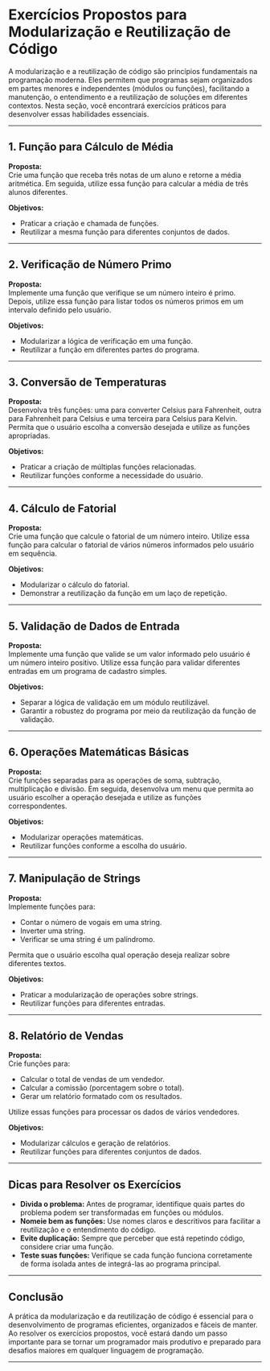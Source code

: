 
# Exercícios Propostos para Modularização e Reutilização de Código

A modularização e a reutilização de código são princípios fundamentais na programação moderna. Eles permitem que programas sejam organizados em partes menores e independentes (módulos ou funções), facilitando a manutenção, o entendimento e a reutilização de soluções em diferentes contextos. Nesta seção, você encontrará exercícios práticos para desenvolver essas habilidades essenciais.

---

## 1. Função para Cálculo de Média

**Proposta:**  
Crie uma função que receba três notas de um aluno e retorne a média aritmética. Em seguida, utilize essa função para calcular a média de três alunos diferentes.

**Objetivos:**
- Praticar a criação e chamada de funções.
- Reutilizar a mesma função para diferentes conjuntos de dados.

---

## 2. Verificação de Número Primo

**Proposta:**  
Implemente uma função que verifique se um número inteiro é primo. Depois, utilize essa função para listar todos os números primos em um intervalo definido pelo usuário.

**Objetivos:**
- Modularizar a lógica de verificação em uma função.
- Reutilizar a função em diferentes partes do programa.

---

## 3. Conversão de Temperaturas

**Proposta:**  
Desenvolva três funções: uma para converter Celsius para Fahrenheit, outra para Fahrenheit para Celsius e uma terceira para Celsius para Kelvin. Permita que o usuário escolha a conversão desejada e utilize as funções apropriadas.

**Objetivos:**
- Praticar a criação de múltiplas funções relacionadas.
- Reutilizar funções conforme a necessidade do usuário.

---

## 4. Cálculo de Fatorial

**Proposta:**  
Crie uma função que calcule o fatorial de um número inteiro. Utilize essa função para calcular o fatorial de vários números informados pelo usuário em sequência.

**Objetivos:**
- Modularizar o cálculo do fatorial.
- Demonstrar a reutilização da função em um laço de repetição.

---

## 5. Validação de Dados de Entrada

**Proposta:**  
Implemente uma função que valide se um valor informado pelo usuário é um número inteiro positivo. Utilize essa função para validar diferentes entradas em um programa de cadastro simples.

**Objetivos:**
- Separar a lógica de validação em um módulo reutilizável.
- Garantir a robustez do programa por meio da reutilização da função de validação.

---

## 6. Operações Matemáticas Básicas

**Proposta:**  
Crie funções separadas para as operações de soma, subtração, multiplicação e divisão. Em seguida, desenvolva um menu que permita ao usuário escolher a operação desejada e utilize as funções correspondentes.

**Objetivos:**
- Modularizar operações matemáticas.
- Reutilizar funções conforme a escolha do usuário.

---

## 7. Manipulação de Strings

**Proposta:**  
Implemente funções para:
- Contar o número de vogais em uma string.
- Inverter uma string.
- Verificar se uma string é um palíndromo.

Permita que o usuário escolha qual operação deseja realizar sobre diferentes textos.

**Objetivos:**
- Praticar a modularização de operações sobre strings.
- Reutilizar funções para diferentes entradas.

---

## 8. Relatório de Vendas

**Proposta:**  
Crie funções para:
- Calcular o total de vendas de um vendedor.
- Calcular a comissão (porcentagem sobre o total).
- Gerar um relatório formatado com os resultados.

Utilize essas funções para processar os dados de vários vendedores.

**Objetivos:**
- Modularizar cálculos e geração de relatórios.
- Reutilizar funções para diferentes conjuntos de dados.

---

## Dicas para Resolver os Exercícios

- **Divida o problema:** Antes de programar, identifique quais partes do problema podem ser transformadas em funções ou módulos.
- **Nomeie bem as funções:** Use nomes claros e descritivos para facilitar a reutilização e o entendimento do código.
- **Evite duplicação:** Sempre que perceber que está repetindo código, considere criar uma função.
- **Teste suas funções:** Verifique se cada função funciona corretamente de forma isolada antes de integrá-las ao programa principal.

---

## Conclusão

A prática da modularização e da reutilização de código é essencial para o desenvolvimento de programas eficientes, organizados e fáceis de manter. Ao resolver os exercícios propostos, você estará dando um passo importante para se tornar um programador mais produtivo e preparado para desafios maiores em qualquer linguagem de programação.

---
```
